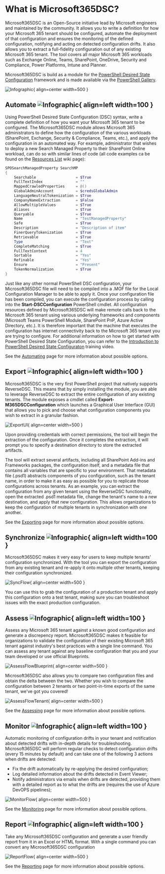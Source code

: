 # What is Microsoft365DSC?

Microsoft365DSC is an Open-Source initiative lead by Microsoft engineers and maintained by the community. It allows you to write a definition for how your Microsoft 365 tenant should be configured, automate the deployment of that configuration and ensures the monitoring of the defined configuration, notifying and acting on detected configuration drifts. It also allows you to extract a full-fidelity configuration out of any existing Microsoft 365 tenant. The tool covers all major Microsoft 365 workloads such as Exchange Online, Teams, SharePoint, OneDrive, Security and Compliance, Power Platforms, Intune and Planner.

Microsoft365DSC is build as a module for the [PowerShell Desired State Configuration](https://docs.microsoft.com/en-us/powershell/scripting/dsc/overview) framework and is made available via the [PowerShell Gallery](https://www.powershellgallery.com/packages/Microsoft365DSC/).

![Infographic](../Images/M365DSC-InfoGraphic.png){ align=center width=500 }

## Automate ![Infographic](../Images/Automate.png){ align=left width=100 }

Using PowerShell Desired State Configuration (DSC) syntax, write a complete definition of how you want your Microsoft 365 tenant to be configured. The Microsoft365DSC module allows Microsoft 365 administrators to define how the configuration of the various workloads (SharePoint, Exchange, Security & Compliance, Teams, etc.), and apply the configuration in an automated way. For example, administrator that wishes to deploy a new Search Managed Property to their SharePoint Online workload, can do so with similar lines of code (all code examples ca be found on the [Resources List](https://github.com/microsoft/Microsoft365DSC/wiki/Resources-List) wiki page):

```powershell
SPOSearchManagedProperty SearchMP
{
    Searchable                  = $True
    FullTextIndex               = ""
    MappedCrawledProperties     = @()
    GlobalAdminAccount          = $credsGlobalAdmin
    LanguageNeutralTokenization = $True
    CompanyNameExtraction       = $False
    AllowMultipleValues         = $True
    Aliases                     = $True
    Queryable                   = $True
    Name                        = "TestManagedProperty"
    Safe                        = $True
    Description                 = "Description of item"
    FinerQueryTokenization      = $True
    Retrievable                 = $True
    Type                        = "Text"
    CompleteMatching            = $True
    FullTextContext             = 4
    Sortable                    = "Yes"
    Refinable                   = "Yes"
    Ensure                      = "Present"
    TokenNormalization          = $True
}
```

Just like any other normal PowerShell DSC configuration, your Microsoft365DSC file will need to be compiled into a .MOF file for the Local Configuration Manager to be able to apply it. Once your configuration file has been compiled, you can execute the configuration process by calling into the **Start-DSCConfiguration** PowerShell cmdlet. All configuration resources defined by Microsoft365DSC will make remote calls back to the Microsoft 365 tenant using various underlying frameworks and components (Microsoft Teams PowerShell Module, SharePoint PnP, Azure Active Directory, etc.). It is therefore important that the machine that executes the configuration has internet connectivity back to the Microsoft 365 tenant you are trying to configure. For additional information on how to get started with PowerShell Desired State Configuration, you can refer to the [Introduction to PowerShell Desired State Configuraton](https://channel9.msdn.com/Series/SharePoint-Automation-with-DSC/Video-Introduction-to-PowerShell-DSC) training video.

See the [Automating](../../user-guide/get-started/apply-config) page for more information about possible options.

## Export ![Infographic](../Images/export.PNG){ align=left width=100 }

Microsoft365DSC is the very first PowerShell project that natively supports ReverseDSC. This means that by simply installing the module, you are able to leverage ReverseDSC to extract the entire configuration of any existing tenants. The module exposes a cmdlet called **Export-M365DSCConfiguration** which launches a Graphical User Interface (GUI) that allows you to pick and choose what configuration components you wish to extract in a granular fashion.

![ExportUI](../Images/ExportUI.png){ align=center width=500 }

Upon providing credentials with correct permissions, the tool will begin the extraction of the configuration. Once it completes the extraction, it will prompt you to specify a destination directory to store the extracted artifacts.

The tool will extract several artifacts, including all SharePoint Add-ins and Frameworks packages, the configuration itself, and a metadata file that contains all variables that are specific to your environment. That metadata file (.psd1) abstracts components of you configuration, such as the tenant name, in order to make it as easy as possible for you to replicate those configurations across tenants. As an example, you can extract the configuration from any given tenant using the ReverseDSC functionality, open the extracted .psd1 metadata file, change the tenant's name to a new destination, and apply that new configuration. This allows organizations to keep the configuration of multiple tenants in synchronization with one another.

See the [Exporting](../../user-guide/get-started/extract-config) page for more information about possible options.

## Synchronize ![Infographic](../Images/Synchronize.png){ align=left width=100 }

Microsoft365DSC makes it very easy for users to keep multiple tenants' configuration synchronized. With the tool you can export the configuration from any existing tenant and re-apply it onto multiple other tenants, keeping their configuration synchronized.

![SyncFlow](../Images/SyncFlow.png){ align=center width=500 }

You can use this to grab the configuration of a production tenant and apply this configuration onto a test tenant, making sure you can troubleshoot issues with the exact production configuration.

## Assess ![Infographic](../Images/Assess.png){ align=left width=100 }

Assess any Microsoft 365 tenant against a known good configuration and generate a discrepency report. Microsoft365DSC makes it feasible for organizations to validate the configuration of their existing Microsoft 365 tenant against industry's best practices with a single line command. You can assess any tenant against any baseline configuration that you and your team developed or use official Blueprints.

![AssessFlowBlueprint](../Images/AssessFlowBlueprint.png){ align=center width=500 }

Microsoft365DSC also allows you to compare two configuration files and obtain the delta between the two. Whether you wish to compare the configuration between 2 tenants or two point-in-time exports of the same tenant, we've got you covered!

![AssessFlowTenant](../Images/AssessFlowTenant.png){ align=center width=500 }

See the [Assessing](../../user-guide/get-started/assess-tenants-blueprint) page for more information about possible options.

## Monitor ![Infographic](../Images/Monitor.png){ align=left width=100 }

Automatic monitoring of configuration drifts in your tenant and notification about detected drifts with in-depth details for troubleshooting. Microsoft365DSC will perform regular checks to detect configuration drifts (every 15 minutes by default) and can take one of the following 3 actions when drifts are detected:

- Fix the drift automatically by re-applying the desired configuration;
- Log detailed information about the drifts detected in Event Viewer;
- Notify administrators via emails when drifts are detected, providing them with a detailed report as to what the drifts are (requires the use of Azure DevOPS pipelines);

![MonitorFlow](../Images/MonitorFlow.png){ align=center width=500 }

See the [Monitoring](../../user-guide/get-started/monitor-tenants) page for more information about possible options.

## Report ![Infographic](../Images/report.PNG){ align=left width=100 }

Take any Microsoft365DSC configuration and generate a user friendly report from it in an Excel or HTML format. With a single command you can convert any Microsoft365DSC configuration

![ReportFlow](../Images/ReportFlow.png){ align=center width=500 }

See the [Reporting](../../user-guide/get-started/generate-reports) page for more information about possible options.
